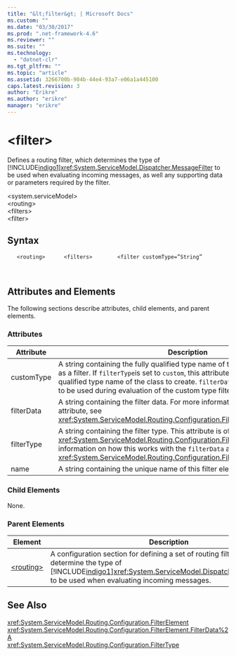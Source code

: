 ```yaml
---
title: "&lt;filter&gt; | Microsoft Docs"
ms.custom: ""
ms.date: "03/30/2017"
ms.prod: ".net-framework-4.6"
ms.reviewer: ""
ms.suite: ""
ms.technology: 
  - "dotnet-clr"
ms.tgt_pltfrm: ""
ms.topic: "article"
ms.assetid: 3266700b-904b-44e4-93a7-e06a1a445100
caps.latest.revision: 3
author: "Erikre"
ms.author: "erikre"
manager: "erikre"
---
```

# &lt;filter&gt;
Defines a routing filter, which determines the type of [!INCLUDE[indigo1](../../../../../includes/indigo1-md.md)]<xref:System.ServiceModel.Dispatcher.MessageFilter> to be used when evaluating incoming messages, as well any supporting data or parameters required by the filter.  
  
 \<system.serviceModel>  
\<routing>  
\<filters>  
\<filter>  
  
## Syntax  
  
```vb  
   <routing>      <filters>        <filter customType=”String”                filterData=”String”                filterType="Action/Address/AddressPrefix/And/Custom/Endpoint/MatchAll/XPath"                 name="String" />      </filters></routing>  
```  
  
```csharp  
  
```  
  
## Attributes and Elements  
 The following sections describe attributes, child elements, and parent elements.  
  
### Attributes  
  
|Attribute|Description|  
|---------------|-----------------|  
|customType|A string containing the fully qualified type name of the custom type to be used as a filter. If `filterType`is set to `custom`, this attribute contains the fully qualified type name of the class to create.  `filterData` may also contain values to be used during evaluation of the custom type filter.|  
|filterData|A string containing the filter data. For more information on how to specify this attribute, see <xref:System.ServiceModel.Routing.Configuration.FilterElement.FilterData%2A>.|  
|filterType|A string containing the filter type. This attribute is of <xref:System.ServiceModel.Routing.Configuration.FilterType> type.  For more information on how this works with the `filterData` attribute, see <xref:System.ServiceModel.Routing.Configuration.FilterElement.FilterData%2A>.|  
|name|A string containing the unique name of this filter element.|  
  
### Child Elements  
 None.  
  
### Parent Elements  
  
|Element|Description|  
|-------------|-----------------|  
|[\<routing>](../../../../../docs/framework/configure-apps/file-schema/wcf/routing.md)|A configuration section for defining a set of routing filters, which determine the type of [!INCLUDE[indigo1](../../../../../includes/indigo1-md.md)]<xref:System.ServiceModel.Dispatcher.MessageFilter> to be used when evaluating incoming messages.|  
  
## See Also  
 <xref:System.ServiceModel.Routing.Configuration.FilterElement>    
 <xref:System.ServiceModel.Routing.Configuration.FilterElement.FilterData%2A>   
 <xref:System.ServiceModel.Routing.Configuration.FilterType>